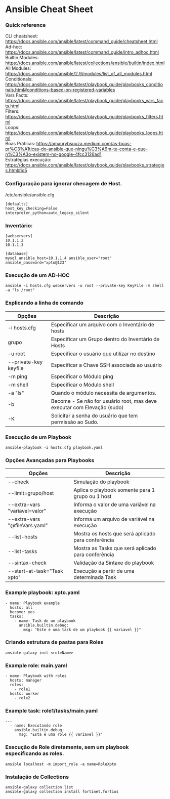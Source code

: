 # Ansible Cheat Sheet

### Quick reference

CLI cheatsheet: <https://docs.ansible.com/ansible/latest/command_guide/cheatsheet.html>\
Ad-hoc: <https://docs.ansible.com/ansible/latest/command_guide/intro_adhoc.html>\
Builtin Modules: <https://docs.ansible.com/ansible/latest/collections/ansible/builtin/index.html>\
All Modules: <https://docs.ansible.com/ansible/2.9/modules/list_of_all_modules.html>\
Conditionals: <https://docs.ansible.com/ansible/latest/playbook_guide/playbooks_conditionals.html#conditions-based-on-registered-variables>\
Vars Facts: <https://docs.ansible.com/ansible/latest/playbook_guide/playbooks_vars_facts.html>\
Filters: <https://docs.ansible.com/ansible/latest/playbook_guide/playbooks_filters.html>\
Loops: <https://docs.ansible.com/ansible/latest/playbook_guide/playbooks_loops.html>\
Boas Práticas: <https://amaurybsouza.medium.com/as-boas-pr%C3%A1ticas-do-ansible-que-ningu%C3%A9m-te-conta-e-que-n%C3%A3o-existem-no-google-4fcc3126ad1>\
Estratégias execução: <https://docs.ansible.com/ansible/latest/playbook_guide/playbooks_strategies.html#id5>

### Configuração para ignorar checagem de Host.

/etc/ansible/ansible.cfg
```
[defaults]
host_key_checking=False
interpreter_python=auto_legacy_silent
```

### Inventário:
```
[webservers]
10.1.1.2
10.1.1.3

[database]
mysql ansible_host=10.1.1.4 ansible_user="root" ansible_password="xpto@123"
```
### Execução de um AD-HOC
```
ansible -i hosts.cfg webservers -u root --private-key KeyFile -m shell -a "ls /root"
```

### Explicando a linha de comando
| Opções | Descrição |
|--------|-----------|
| -i hosts.cfg        | Especificar um arquivo com o Inventário de hosts |
| grupo               | Especificar um Grupo dentro do Inventário de Hosts |
| -u root             | Especificar o usuário que utilizar no destino |
| --private-key keyfile   | Especificar a Chave SSH associada ao usuário |
| -m ping             | Especificar o Módulo ping |
| -m shell            | Especificar o Módulo shell  |
| -a "ls"             | Quando o módulo necessita de argumentos.  |
| -b                  | Become - Se não for usuário root, mas deve executar com Elevação (sudo) |
| -K                  | Solicitar a senha do usuário que tem permissão ao Sudo. |

### Execução de um Playbook
```
ansible-playbook -i hosts.cfg playbook.yaml 
```

### Opções Avançadas para Playbooks
| Opções | Descrição |
|--------|-----------|
| --check | Simulação do playbook | 
| --limit=grupo/host | Aplica o playbook somente para 1 grupo ou 1 host |
| --extra-vars "variavel=valor"  | Informa o valor de uma variável na execução |
| --extra-vars "@fileVars.yaml" | Informa um arquivo de variável na execução |
| --list-hosts | Mostra os hosts que será aplicado para conferência |
| --list-tasks | Mostra as Tasks que será aplicado para conferência |
| --sintax-check | Validação da Sintaxe do playbook |
| --start-at-task="Task xpto" | Execução a partir de uma determinada Task |


### Example playbook: xpto.yaml
```
- name: Playbook example
  hosts: all
  become: yes
  tasks:
    - name: Task de um playbook
      ansible.builtin.debug:
        msg: "Este é uma task de um playbook {{ variavel }}"
```

### Criando estrutura de pastas para Roles
```
ansible-galaxy init <roleName>
```

### Example role: main.yaml
```
- name: Playbook with roles
  hosts: manager
  roles:
    - role1
  hosts: worker
    - role2
```
### Example task: role1/tasks/main.yaml
```
---
  - name: Executando role
    ansible.builtin.debug:
      msg: "Esta é uma role {{ variavel }}"
```

### Execução de Role diretamente, sem um playbook especificando as roles.
```
ansible localhost -m import_role -a name=RoleXpto
```

### Instalação de Collections
```
ansible-galaxy collection list
ansible-galaxy collection install fortinet.fortios
```